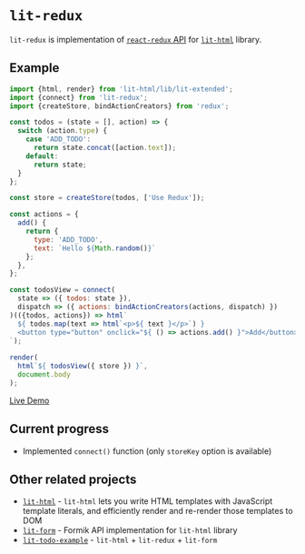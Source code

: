 # `lit-redux`

`lit-redux` is implementation of [`react-redux` API](https://github.com/reactjs/react-redux) for [`lit-html`](https://github.com/PolymerLabs/lit-html) library.

## Example

```js
import {html, render} from 'lit-html/lib/lit-extended';
import {connect} from 'lit-redux';
import {createStore, bindActionCreators} from 'redux';

const todos = (state = [], action) => {
  switch (action.type) {
    case 'ADD_TODO':
      return state.concat([action.text]);
    default:
      return state;
  }
};

const store = createStore(todos, ['Use Redux']);

const actions = {
  add() {
    return {
      type: 'ADD_TODO',
      text: `Hello ${Math.random()}`
    };
  },
};

const todosView = connect(
  state => ({ todos: state }),
  dispatch => ({ actions: bindActionCreators(actions, dispatch) })
)(({todos, actions}) => html`
  ${ todos.map(text => html`<p>${ text }</p>`) }
  <button type="button" onclick="${ () => actions.add() }">Add</button>
`);
  
render(
  html`${ todosView({ store }) }`,
  document.body
);
```

[Live Demo](https://codepen.io/alex_maslakov/pen/RjKJNo?editors=1000)

## Current progress

* Implemented `connect()` function (only `storeKey` option is available)

## Other related projects

* [`lit-html`](https://github.com/PolymerLabs/lit-html) - `lit-html` lets you write HTML templates with JavaScript template literals, and efficiently render and re-render those templates to DOM
* [`lit-form`](https://github.com/jmas/lit-form) - Formik API implementation for `lit-html` library
* [`lit-todo-example`](https://github.com/jmas/lit-todo-example) - `lit-html` + `lit-redux` + `lit-form`
